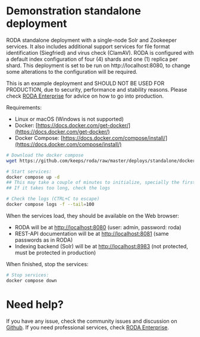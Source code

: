 # Demonstration standalone deployment

RODA standalone deployment with a single-node Solr and Zookeeper services. It also includes additional support services for file format identification (Siegfried) and virus check (ClamAV). RODA is configured with a default index configuration of four (4) shards and one (1) replica per shard. This deployment is set to be run on http://localhost:8080, to change some alterations to the configuration will be required.

This is an example deployment and SHOULD NOT BE USED FOR PRODUCTION, due to security, performance and stability reasons. Please check [RODA Enterprise](https://www.roda-enterprise.com) for advice on how to go into production.

Requirements:
- Linux or macOS (Windows is not supported)
- Docker: [https://docs.docker.com/get-docker/](https://docs.docker.com/get-docker/)
- Docker Compose: [https://docs.docker.com/compose/install/](https://docs.docker.com/compose/install/)

```sh
# Download the docker compose
wget https://github.com/keeps/roda/raw/master/deploys/standalone/docker-compose.yaml

# Start services:
docker compose up -d
## This may take a couple of minutes to initialize, specially the first startup
## If it takes too long, check the logs

# Check the logs (CTRL+C to escape)
docker compose logs -f --tail=100
```

When the services load, they should be available on the Web browser:
* RODA will be at [http://localhost:8080](http://localhost:8080) (user: admin, password: roda)
* REST-API documentation will be at [http://localhost:8081](http://localhost:8081) (same passwords as in RODA)
* Indexing backend (Solr) will be at [http://localhost:8983](http://localhost:8983) (not protected, must be protected in production)

When finished, stop the services:
```sh
# Stop services:
docker compose down
```

# Need help?

If you have any issue, check the community issues and discussion on [Github](https://github.com/keeps/roda). If you need professional services, check [RODA Enterprise](https://www.roda-enterprise.com).
